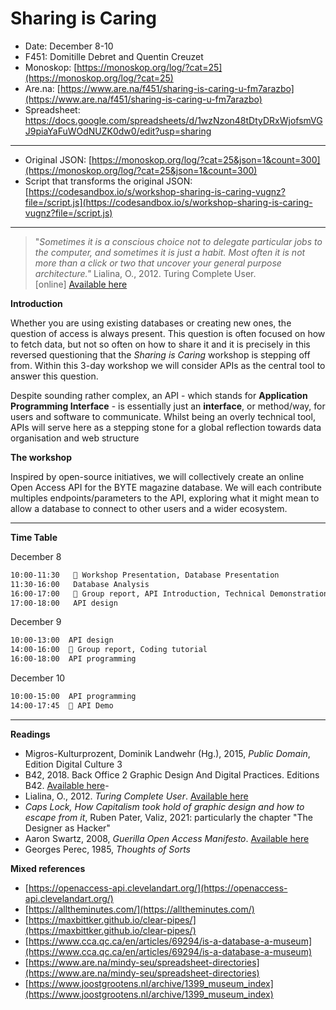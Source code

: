 # Sharing is Caring

- Date: December 8-10
- F451: Domitille Debret and Quentin Creuzet 
- Monoskop: [https://monoskop.org/log/?cat=25](https://monoskop.org/log/?cat=25)
- Are.na: [https://www.are.na/f451/sharing-is-caring-u-fm7arazbo](https://www.are.na/f451/sharing-is-caring-u-fm7arazbo)
- Spreadsheet: https://docs.google.com/spreadsheets/d/1wzNzon48tDtyDRxWjofsmVGJ9piaYaFuWOdNUZK0dw0/edit?usp=sharing

---

- Original JSON: [https://monoskop.org/log/?cat=25&json=1&count=300](https://monoskop.org/log/?cat=25&json=1&count=300)
- Script that transforms the original JSON: [https://codesandbox.io/s/workshop-sharing-is-caring-vugnz?file=/script.js](https://codesandbox.io/s/workshop-sharing-is-caring-vugnz?file=/script.js)

---

> "*Sometimes it is a conscious choice not to delegate particular jobs to the computer, and sometimes it is just a habit. Most often it is not more than a click or two that uncover your general purpose architecture."* 
Lialina, O., 2012. Turing Complete User. [online] [Available here](http://www.contemporary-home-computing.org/turing-complete-user/)

**Introduction** 

Whether you are using existing databases or creating new ones, the question of access is always present. This question is often focused on how to fetch data, but not so often on how to share it and it is precisely in this reversed questioning that the *Sharing is Caring* workshop is stepping off from. Within this 3-day workshop we will consider APIs as the central tool to answer this question. 

Despite sounding rather complex, an API - which stands for **Application Programming Interface** - is essentially just an **interface**, or method/way, for users and software to communicate. Whilst being an overly technical tool, APIs will serve here as a stepping stone for a global reflection towards data organisation and web structure

**The workshop**

Inspired by open-source initiatives, we will collectively create an online Open Access API for the BYTE magazine database. We will each contribute multiples endpoints/parameters to the API, exploring what it might mean to allow a database to connect to other users and a wider ecosystem. 

---

**Time Table**  

December 8

```markdown
10:00-11:30   💬 Workshop Presentation, Database Presentation 
11:30-16:00   Database Analysis 
16:00-17:00   💬 Group report, API Introduction, Technical Demonstration 
17:00-18:00   API design
```

December 9

```markdown
10:00-13:00  API design
14:00-16:00  💬 Group report, Coding tutorial
16:00-18:00  API programming
```

December 10 

```markdown
10:00-15:00  API programming
14:00-17:45  💬 API Demo 
```

---

**Readings** 

- Migros-Kulturprozent, Dominik Landwehr (Hg.), 2015, *Public Domain*, Edition Digital Culture 3
- B42, 2018. Back Office 2 Graphic Design And Digital Practices. Editions B42. [Available here](http://www.revue-backoffice.com/numeros/02-penser-classer-representer)-
- Lialina, O., 2012. *Turing Complete User*. [Available here](http://www.contemporary-home-computing.org/turing-complete-user/)
- *Caps Lock, How Capitalism took hold of graphic design and how to escape from it*, Ruben Pater, Valiz, 2021: particularly the chapter "The Designer as Hacker"
- Aaron Swartz, 2008, *Guerilla Open Access Manifesto*. [Available here](https://ia800605.us.archive.org/15/items/GuerillaOpenAccessManifesto/Goamjuly2008.pdf)
- Georges Perec, 1985, *Thoughts of Sorts*

**Mixed references**

- [https://openaccess-api.clevelandart.org/](https://openaccess-api.clevelandart.org/)
- [https://alltheminutes.com/](https://alltheminutes.com/)
- [https://maxbittker.github.io/clear-pipes/](https://maxbittker.github.io/clear-pipes/)
- [https://www.cca.qc.ca/en/articles/69294/is-a-database-a-museum](https://www.cca.qc.ca/en/articles/69294/is-a-database-a-museum)
- [https://www.are.na/mindy-seu/spreadsheet-directories](https://www.are.na/mindy-seu/spreadsheet-directories)
- [https://www.joostgrootens.nl/archive/1399_museum_index](https://www.joostgrootens.nl/archive/1399_museum_index)
